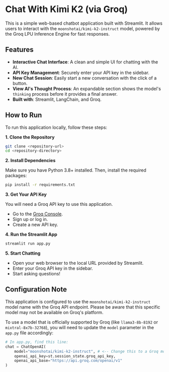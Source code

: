 # Chat With Kimi K2 (via Groq)

This is a simple web-based chatbot application built with Streamlit. It allows users to interact with the `moonshotai/kimi-k2-instruct` model, powered by the Groq LPU Inference Engine for fast responses.

## Features

- **Interactive Chat Interface**: A clean and simple UI for chatting with the AI.
- **API Key Management**: Securely enter your API key in the sidebar.
- **New Chat Session**: Easily start a new conversation with the click of a button.
- **View AI's Thought Process**: An expandable section shows the model's `thinking` process before it provides a final answer.
- **Built with**: Streamlit, LangChain, and Groq.

## How to Run

To run this application locally, follow these steps:

**1. Clone the Repository**

```bash
git clone <repository-url>
cd <repository-directory>
```

**2. Install Dependencies**

Make sure you have Python 3.8+ installed. Then, install the required packages:

```bash
pip install -r requirements.txt
```

**3. Get Your API Key**

You will need a Groq API key to use this application.
- Go to the [Groq Console](https://console.groq.com/keys).
- Sign up or log in.
- Create a new API key.

**4. Run the Streamlit App**

```bash
streamlit run app.py
```

**5. Start Chatting**

- Open your web browser to the local URL provided by Streamlit.
- Enter your Groq API key in the sidebar.
- Start asking questions!

## Configuration Note

This application is configured to use the `moonshotai/kimi-k2-instruct` model name with the Groq API endpoint. Please be aware that this specific model may not be available on Groq's platform.

To use a model that is officially supported by Groq (like `llama3-8b-8192` or `mixtral-8x7b-32768`), you will need to update the `model` parameter in the `app.py` file accordingly:

```python
# In app.py, find this line:
chat = ChatOpenAI(
    model="moonshotai/kimi-k2-instruct", # <-- Change this to a Groq model
    openai_api_key=st.session_state.groq_api_key,
    openai_api_base="https://api.groq.com/openai/v1"
)
```
